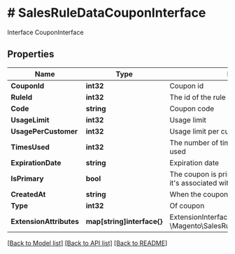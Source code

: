 # # SalesRuleDataCouponInterface
Interface CouponInterface

## Properties 


Name | Type | Description | Notes
------------ | ------------- | ------------- | -------------
**CouponId**| **int32** | Coupon id  | [optional]
**RuleId**| **int32** | The id of the rule associated with the coupon  |
**Code**| **string** | Coupon code  | [optional]
**UsageLimit**| **int32** | Usage limit  | [optional]
**UsagePerCustomer**| **int32** | Usage limit per customer  | [optional]
**TimesUsed**| **int32** | The number of times the coupon has been used  |
**ExpirationDate**| **string** | Expiration date  | [optional]
**IsPrimary**| **bool** | The coupon is primary coupon for the rule that it&#39;s associated with  |
**CreatedAt**| **string** | When the coupon is created  | [optional]
**Type**| **int32** | Of coupon  | [optional]
**ExtensionAttributes**| **map[string]interface{}** | ExtensionInterface class for @see \\Magento\\SalesRule\\Api\\Data\\CouponInterface  | [optional]


[[Back to Model list]](../../README.md#models) [[Back to API list]](../../README.md#endpoints) [[Back to README]](../../README.md)

